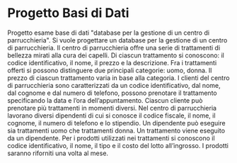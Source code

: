 # Progetto Basi di Dati
Progetto esame base di dati "database per la gestione di un centro di parrucchieria".
Si vuole progettare un database per la gestione di un centro di parrucchieria. Il centro di parrucchieria offre una serie di trattamenti di bellezza mirati alla cura dei capelli. Di ciascun trattamento si conoscono: il codice identificativo, il nome, il prezzo e la descrizione. Fra i trattamenti offerti si possono distinguere due principali categorie: uomo, donna. Il prezzo di ciascun trattamento varia in base alla categoria. I clienti del centro di parrucchieria sono caratterizzati da un codice identificativo, dal nome, dal cognome e dal numero di telefono, possono prenotare il trattamento specificando la data e l’ora dell’appuntamento. Ciascun cliente può prenotare più trattamenti in momenti diversi. Nel centro di parrucchieria lavorano diversi dipendenti di cui si conosce il codice fiscale, il nome, il cognome, il numero di telefono e lo stipendio. Un dipendente può eseguire sia trattamenti uomo che trattamenti donna. Un trattamento viene eseguito da un dipendente. Per i prodotti utilizzati nei trattamenti si conoscono il codice identificativo, il nome, il tipo e il costo del lotto all’ingrosso. I prodotti saranno riforniti una volta al mese.
